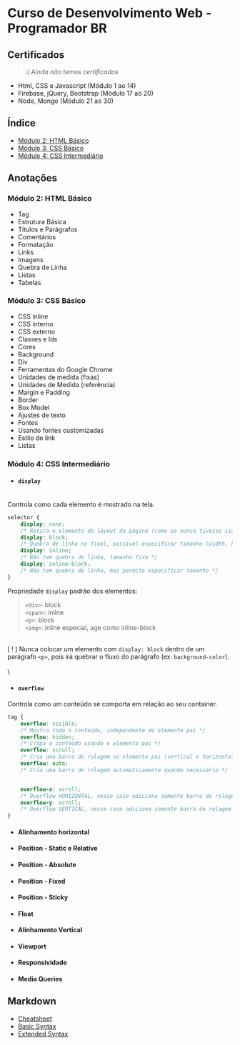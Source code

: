 # Curso de Desenvolvimento Web - Programador BR

## Certificados

> *:( Ainda não temos certificados*

- Html, CSS e Javascript (Módulo 1 ao 14)
- Firebase, jQuery, Bootstrap (Módulo 17 ao 20)
- Node, Mongo (Módulo 21 ao 30)

## Índice

- [Módulo 2: HTML Básico](https://github.com/vitorhonna/cursoProgramadorBR#módulo-2-html-básico)
- [Módulo 3: CSS Básico](https://github.com/vitorhonna/cursoProgramadorBR#módulo-3-css-básico)
- [Módulo 4: CSS Intermediário](https://github.com/vitorhonna/cursoProgramadorBR#módulo-4-css-intermediário)

## Anotações

### Módulo 2: HTML Básico

- Tag
- Estrutura Básica
- Títulos e Parágrafos
- Comentários
- Formatação
- Links
- Imagens
- Quebra de Linha
- Listas
- Tabelas


### Módulo 3: CSS Básico

- CSS inline
- CSS interno
- CSS externo
- Classes e Ids
- Cores
- Background
- Div
- Ferramentas do Google Chrome
- Unidades de medida (fixas)
- Unidades de Medida (referência)
- Margin e Padding
- Border
- Box Model
- Ajustes de texto
- Fontes
- Usando fontes customizadas
- Estilo de link
- Listas


### Módulo 4: CSS Intermediário

- #### `display`
\
Controla como cada elemento é mostrado na tela.

```css
selector {
    display: none;          
    /* Retira o elemento do layout da página (como se nunca tivesse sido colocado)*/
    display: block;         
    /* Quebra de linha no final, possível especificar tamanho (width, height) */
    display: inline;        
    /* Não tem quebra de linha, tamanho fixo */
    display: inline-block;  
    /* Não tem quebra de linha, mas permite especificar tamanho */
}
```

Propriedade `display` padrão dos elementos:
> `<div>`: block\
> `<span>`: inline\
> `<p>`: block\
> `<img>`: inline especial, age como inline-block

\
[ ! ] Nunca colocar um elemento com `display: block` dentro de um parágrafo `<p>`, pois irá quebrar o fluxo do parágrafo (ex: `background-color`).\
\
\

- #### `overflow`

Controla como um conteúdo se comporta em relação ao seu container.

```css
tag {
    overflow: visible;
    /* Mostra todo o conteúdo, independente do elemento pai */
    overflow: hidden;
    /* Cropa o conteúdo usando o elemento pai */
    overflow: scroll;
    /* Cria uma barra de rolagem no elemento pai (vertical e horizontal) */
    overflow: auto;
    /* Cria uma barra de rolagem automaticamente quando necessário */


    overflow-x: scroll;
    /* Overflow HORIZONTAL, nesse caso adiciona somente barra de rolagem horizontal*/
    overflow-y: scroll;
    /* Overflow VERTICAL, nesse caso adiciona somente barra de rolagem vertical*/
}
```


- #### Alinhamento horizontal
- #### Position - Static e Relative
- #### Position - Absolute
- #### Position - Fixed
- #### Position - Sticky
- #### Float
- #### Alinhamento Vertical
- #### Viewport
- #### Responsividade
- #### Media Queries


## Markdown 

- [Cheatsheet](https://www.markdownguide.org/cheat-sheet/)
- [Basic Syntax](https://www.markdownguide.org/basic-syntax/)
- [Extended Syntax](https://www.markdownguide.org/extended-syntax/)